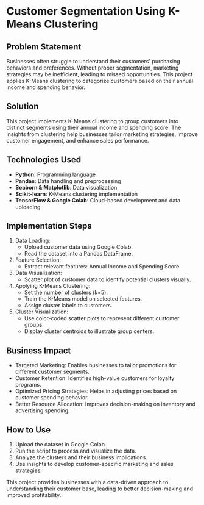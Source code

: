 # Customer Segmentation Using K-Means Clustering

## Problem Statement
Businesses often struggle to understand their customers' purchasing behaviors and preferences. Without proper segmentation, marketing strategies may be inefficient, leading to missed opportunities. This project applies K-Means clustering to categorize customers based on their annual income and spending behavior.

## Solution
This project implements K-Means clustering to group customers into distinct segments using their annual income and spending score. The insights from clustering help businesses tailor marketing strategies, improve customer engagement, and enhance sales performance.

## Technologies Used
- **Python**: Programming language
- **Pandas**: Data handling and preprocessing
- **Seaborn & Matplotlib**: Data visualization
- **Scikit-learn**: K-Means clustering implementation
- **TensorFlow & Google Colab**: Cloud-based development and data uploading

## Implementation Steps
1. Data Loading:
   - Upload customer data using Google Colab.
   - Read the dataset into a Pandas DataFrame.
2. Feature Selection:
   - Extract relevant features: Annual Income and Spending Score.
3. Data Visualization:
   - Scatter plot of customer data to identify potential clusters visually.
4. Applying K-Means Clustering:
   - Set the number of clusters (k=5).
   - Train the K-Means model on selected features.
   - Assign cluster labels to customers.
5. Cluster Visualization:
   - Use color-coded scatter plots to represent different customer groups.
   - Display cluster centroids to illustrate group centers.

## Business Impact
- Targeted Marketing: Enables businesses to tailor promotions for different customer segments.
- Customer Retention: Identifies high-value customers for loyalty programs.
- Optimized Pricing Strategies: Helps in adjusting prices based on customer spending behavior.
- Better Resource Allocation: Improves decision-making on inventory and advertising spending.

## How to Use
1. Upload the dataset in Google Colab.
2. Run the script to process and visualize the data.
3. Analyze the clusters and their business implications.
4. Use insights to develop customer-specific marketing and sales strategies.

This project provides businesses with a data-driven approach to understanding their customer base, leading to better decision-making and improved profitability.

